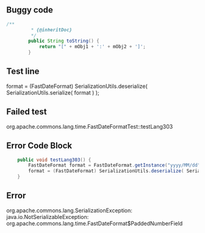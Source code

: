 

## Buggy code
```java
/**
         * {@inheritDoc}
         */
        public String toString() {
            return "[" + mObj1 + ':' + mObj2 + ']';
        }
```

## Test line
format = (FastDateFormat) SerializationUtils.deserialize( SerializationUtils.serialize( format ) );

## Failed test
org.apache.commons.lang.time.FastDateFormatTest::testLang303

## Error Code Block
```java
    public void testLang303() {
        FastDateFormat format = FastDateFormat.getInstance("yyyy/MM/dd");
        format = (FastDateFormat) SerializationUtils.deserialize( SerializationUtils.serialize( format ) );
    }
```

## Error
org.apache.commons.lang.SerializationException: java.io.NotSerializableException: org.apache.commons.lang.time.FastDateFormat$PaddedNumberField
